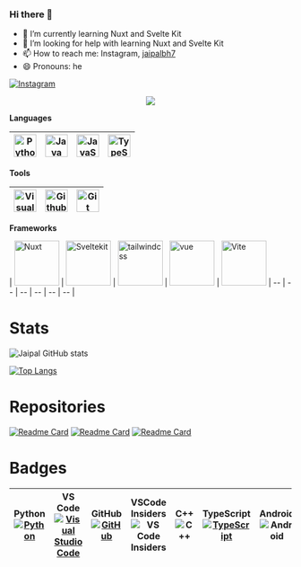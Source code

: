 ### Hi there 👋

- 🌱 I’m currently learning Nuxt and Svelte Kit 
- 🤔 I’m looking for help with learning Nuxt and Svelte Kit
- 📫 How to reach me: Instagram, [jaipalbh7](https://www.instagram.com/jaipalbh7/)
- 😄 Pronouns: he

[![Instagram](https://img.shields.io/badge/Instagram-E4405F?style=for-the-badge&logo=instagram&logoColor=white)](https://www.instagram.com/jaipalbh7/)

<p align="center">
    <img src="https://github-profile-trophy.vercel.app/?username=BhJaipal&theme=discord&no-bg=true"/>
</p>

**Languages**

| <img alt="Python" src="https://www.linkpicture.com/q/python_1.svg" width=40/> | <img alt="Java" src="https://www.linkpicture.com/q/java_1.svg" width=40/> | <img alt="JavaScript" src="https://www.linkpicture.com/q/javascript_1.svg" width="40" /> | <img alt="TypeScript" src="https://linkpicture.com/q/ts.svg" width="40px" /> |
| -- | -- | -- | -- |

**Tools**

| <img alt="Visual Studio Code" src="https://linkpicture.com/q/vscode.svg" width="40px" /> | <img alt="Github" width="40px" src="https://www.linkpicture.com/q/github-octocat.svg"/> | <img alt="Git" width="40px" src="https://www.linkpicture.com/q/git-scm.svg"/> |
| -- | -- | -- |

**Frameworks**

| <img alt="Nuxt" width="80px" src="https://img.shields.io/badge/Nuxt-002E3B?style=for-the-badge&logo=nuxtdotjs&logoColor=#00DC82"/> | <img alt="Sveltekit" width="80px" src="https://img.shields.io/badge/Svelte_Kit-%23f1413d.svg?style=for-the-badge&logo=svelte&logoColor=white"/> | <img alt="tailwindcss" width="80px" src="https://img.shields.io/badge/tailwindcss-%2338B2AC.svg?style=for-the-badge&logo=tailwind-css&logoColor=white" /> | <img alt="vue" width="80px" src="https://img.shields.io/badge/Vue_3-%2335495e.svg?style=for-the-badge&logo=vuedotjs&logoColor=%234FC08D" /> | <img alt="Vite" src="https://img.shields.io/badge/vite-%23646CFF.svg?style=for-the-badge&logo=vite&logoColor=white" width="80px" />
| -- | -- | -- | -- | -- | -- |

# Stats

![Jaipal GitHub stats](https://github-readme-stats.vercel.app/api?username=BhJaipal&PAT_1=true&show_icons=true&theme=algolia)

[![Top Langs](https://github-readme-stats.vercel.app/api/top-langs/?username=BhJaipal&PAT_1=true&theme=transparent)](https://github-readme-stats.vercel.app/api/top-langs/?username=BhJaipal&PAT_1=true&theme=transparent)

# Repositories 

[![Readme Card](https://github-readme-stats.vercel.app/api/pin/?username=BhJaipal&repo=Python-Module&theme=algolia&PAT_1=true&show_owner=true)](https://github.com/BhJaipal/Python-Module)
[![Readme Card](https://github-readme-stats.vercel.app/api/pin/?username=BhJaipal&repo=Simple-programs&theme=algolia&PAT_1=true&show_owner=true)](https://github.com/BhJaipal/Simple-programs)
[![Readme Card](https://github-readme-stats.vercel.app/api/pin/?username=BhJaipal&repo=Express-and-CodingHub&theme=algolia&PAT_1=true&show_owner=true)](https://github.com/BhJaipal/Express-and-CodingHub)

# Badges

| Python [![Python](https://img.shields.io/badge/Python-06a?logo=python&logoColor=F7DF1E)](https://www.python.org/) | VS Code [![Visual Studio Code](https://img.shields.io/badge/V_S_Code-007ACC?logo=visual%20studio%20code&logoColor=3f3f8f)](https://code.visualstudio.com/) | GitHub [![GitHub](https://badgen.net/badge/icon/github?icon=github&label&color=black)](https://github.com) | VSCode Insiders ![VS Code Insiders](https://img.shields.io/badge/VS_Insiders-3F3F8F?style=for-the-badge&logo=visual%20studio&logoColor=12b889&style=plastic) | C++ ![C++](https://img.shields.io/badge/C++-%2300599C.svg?style=for-the-badge&logo=c%2B%2B&logoColor=white&style=plastic) | TypeScript [![TypeScript](https://shields.io/badge/TypeScript-3178C6?logo=TypeScript&logoColor=FFF&style=flat-square)](https://www.typescriptlang.org/) | Android ![Android](https://img.shields.io/badge/Android-007ACC?logo=android&logoColor=12b889) |
| -- | -- | -- | -- | -- | -- | -- |
